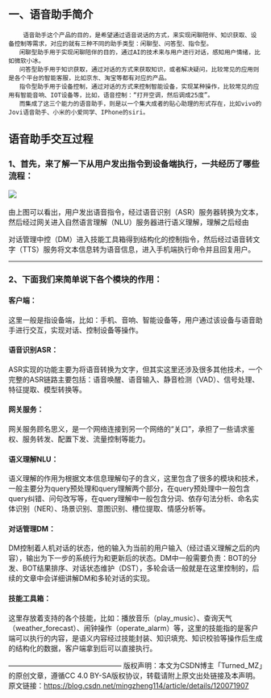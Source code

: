 ##  一、语音助手简介

```
	语音助手这个产品的目的，是希望通过语音说话的方式，来实现闲聊陪伴、知识获取、设备控制等需求，对应的就有三种不同的助手类型：闲聊型、问答型、指令型。
​	闲聊型助手用于实现闲聊陪伴的目的，通过AI的技术来与用户进行对话，感知用户情绪，比如微软小冰。
​	问答型助手用于知识获取，通过对话的方式来获取知识，或者解决疑问，比较常见的应用则是各个平台的智能客服，比如京东、淘宝等都有对应的产品。
​	指令型助手用于设备控制，通过对话的方式来控制智能设备，实现某种操作，比较常见的应用有智能音响、IOT设备等，比如，语音控制：“打开空调，然后调成25度”。
​	而集成了这三个能力的语音助手，则是以一个集大成者的贴心助理的形式存在，比如vivo的Jovi语音助手、小米的小爱同学、IPhone的siri。
```

## 语音助手交互过程

### **1、首先，来了解一下从用户发出指令到设备端执行，一共经历了哪些流程：**

![](..\..\images\语音助手交互过程.jpg)

​	由上图可以看出，用户发出语音指令，经过语音识别（ASR）服务器转换为文本，然后经过网关进入自然语言理解（NLU）服务器进行语义理解，理解之后经由

对话管理中控（DM）进入技能工具箱得到结构化的控制指令，然后经过语音转文字（TTS）服务将文本信息转为语音信息，进入手机端执行命令并且回复用户。

------

### **2、下面我们来简单说下各个模块的作用：**

#### 客户端：

​		这里一般是指设备端，比如：手机、音响、智能设备等，用户通过该设备与语音助手进行交互，实现对话、控制设备等操作。 

#### 语音识别ASR：

​		ASR实现的功能主要为将语音转换为文字，但其实这里还涉及很多其他技术，一个完整的ASR链路主要包括：语音唤醒、语音输入、静音检测（VAD）、信号处理、特征提取、模型转换等。

#### 网关服务：

​		网关服务顾名思义，是一个网络连接到另一个网络的“关口”，承担了一些请求鉴权、服务转发、配置下发、流量控制等能力。

#### 语义理解NLU：

​		语义理解的作用为根据文本信息理解句子的含义，这里包含了很多的模块和技术，一般主要分为query预处理和query理解两个部分，在query预处理中一般包含query纠错、问句改写等，在query理解中一般包含分词、依存句法分析、命名实体识别（NER）、场景识别、意图识别、槽位提取、情感分析等。

#### 对话管理DM：

​		DM控制着人机对话的状态，他的输入为当前的用户输入（经过语义理解之后的内容），输出为下一步的系统行为和更新后的状态。DM中一般需要负责：BOT的分发、BOT结果排序、对话状态维护（DST），多轮会话一般就是在这里控制的，后续的文章中会详细讲解DM和多轮对话的实现。

#### 技能工具箱：

​		这里存放着支持的各个技能，比如：播放音乐（play_music）、查询天气（weather_forecast）、闹钟操作（operate_alarm）等，这里的技能指的是客户端可以执行的内容，是语义内容经过技能封装、知识填充、知识校验等操作后生成的结构化的数据，客户端拿到后可以直接执行。    

————————————————
版权声明：本文为CSDN博主「Turned_MZ」的原创文章，遵循CC 4.0 BY-SA版权协议，转载请附上原文出处链接及本声明。
原文链接：https://blog.csdn.net/mingzheng114/article/details/120071907

